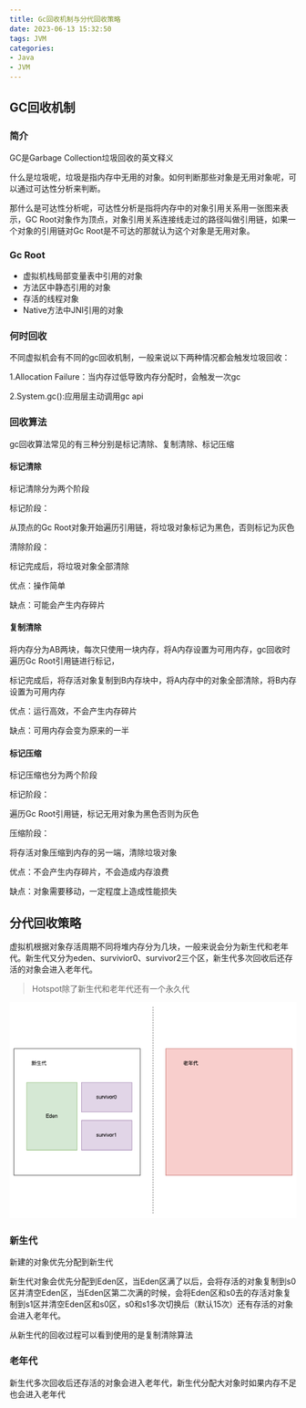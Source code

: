 ```yaml
---
title: Gc回收机制与分代回收策略
date: 2023-06-13 15:32:50
tags: JVM
categories: 
- Java
- JVM
---
```


## GC回收机制

### **简介**

GC是Garbage Collection垃圾回收的英文释义

什么是垃圾呢，垃圾是指内存中无用的对象。如何判断那些对象是无用对象呢，可以通过可达性分析来判断。

那什么是可达性分析呢，可达性分析是指将内存中的对象引用关系用一张图来表示，GC Root对象作为顶点，对象引用关系连接线走过的路径叫做引用链，如果一个对象的引用链对Gc Root是不可达的那就认为这个对象是无用对象。



### **Gc Root**

- 虚拟机栈局部变量表中引用的对象
- 方法区中静态引用的对象
- 存活的线程对象
- Native方法中JNI引用的对象



### **何时回收**

不同虚拟机会有不同的gc回收机制，一般来说以下两种情况都会触发垃圾回收：

1.Allocation Failure：当内存过低导致内存分配时，会触发一次gc

2.System.gc():应用层主动调用gc api



### **回收算法**

gc回收算法常见的有三种分别是标记清除、复制清除、标记压缩

#### 标记清除

标记清除分为两个阶段

标记阶段：

从顶点的Gc Root对象开始遍历引用链，将垃圾对象标记为黑色，否则标记为灰色

清除阶段：

标记完成后，将垃圾对象全部清除

优点：操作简单

缺点：可能会产生内存碎片





#### 复制清除

将内存分为AB两块，每次只使用一块内存，将A内存设置为可用内存，gc回收时遍历Gc Root引用链进行标记，

标记完成后，将存活对象复制到B内存块中，将A内存中的对象全部清除，将B内存设置为可用内存

优点：运行高效，不会产生内存碎片

缺点：可用内存会变为原来的一半



#### 标记压缩

标记压缩也分为两个阶段

标记阶段：

遍历Gc Root引用链，标记无用对象为黑色否则为灰色

压缩阶段：

将存活对象压缩到内存的另一端，清除垃圾对象

优点：不会产生内存碎片，不会造成内存浪费

缺点：对象需要移动，一定程度上造成性能损失



## 分代回收策略

虚拟机根据对象存活周期不同将堆内存分为几块，一般来说会分为新生代和老年代。新生代又分为eden、survivior0、survivor2三个区，新生代多次回收后还存活的对象会进入老年代。

> Hotspot除了新生代和老年代还有一个永久代

<img src="https://github.com/hezd/Image-Folders/blob/master/Blog/%E5%88%86%E4%BB%A3%E7%AD%96%E7%95%A5.png?raw=true" style="zoom:90%;" />

### 新生代

新建的对象优先分配到新生代

新生代对象会优先分配到Eden区，当Eden区满了以后，会将存活的对象复制到s0区并清空Eden区，当Eden区第二次满的时候，会将Eden区和s0去的存活对象复制到s1区并清空Eden区和s0区，s0和s1多次切换后（默认15次）还有存活的对象会进入老年代。

从新生代的回收过程可以看到使用的是复制清除算法

### 老年代

新生代多次回收后还存活的对象会进入老年代，新生代分配大对象时如果内存不足也会进入老年代

